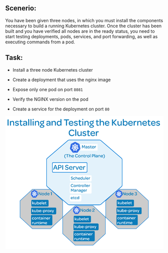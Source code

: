 ## Scenerio:

You have been given three nodes, in which you must install the components necessary to build a running Kubernetes cluster. 
Once the cluster has been built and you have verified all nodes are in the ready status, you need to start testing deployments, pods, services, and port forwarding, as well as executing commands from a pod.

## Task:

* Install a three node Kubernetes cluster

* Create a deployment that uses the nginx image

* Expose only one pod on port `8081`

* Verify the NGINX version on the pod

* Create a service for the deployment on port `80`

![](./img/CKA-LABS_%20Installing%20and%20Testing%20the%20Components%20of%20a%20Kubernetes%20Cluster.png)